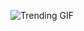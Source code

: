 
<!-- GIF_SECTION -->
![Trending GIF](https://media1.giphy.com/media/v1.Y2lkPThiYjIxNzcyaXBqanpnOW84aDZscHFxZHA1d2w1cmcxdzA0eXpvcjc1dWdod2NlOSZlcD12MV9naWZzX3NlYXJjaCZjdD1n/3ohs7WnQtnXbXOOrO8/giphy.gif)
<!-- END_GIF_SECTION -->
